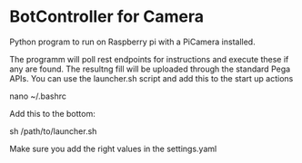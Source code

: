 # BotController for Camera
Python program to run on Raspberry pi with a PiCamera installed.

The programm will poll rest endpoints for instructions and execute these if any are found.
The resultng fill will be uploaded through the standard Pega APIs.
You can use the launcher.sh script and add this to the start up actions

nano ~/.bashrc

Add this to the bottom:

sh /path/to/launcher.sh

Make sure you add the right values in the settings.yaml
